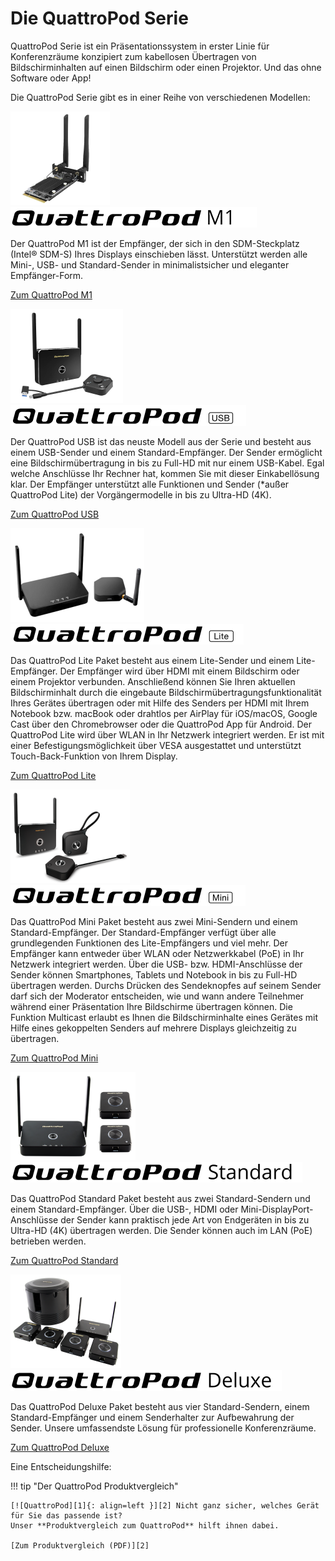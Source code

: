 # Die QuattroPod Serie

QuattroPod Serie ist ein Präsentationssystem in erster Linie für Konferenzräume konzipiert zum kabellosen Übertragen von Bildschirminhalten auf einen Bildschirm oder einen Projektor. Und das ohne Software oder App!

Die QuattroPod Serie gibt es in einer Reihe von verschiedenen Modellen: 

<div class="md-showcase">
	<img src="assets/img/quattropod.m1.png" alt="Abbildung: QuattroPod M1">
	<div>
		<img src="assets/img/quattropod-m1.black.logo.png" alt="Logo: QuattroPod M1">
		<p>Der QuattroPod M1 ist der Empfänger, der sich in den SDM-Steckplatz (Intel® SDM-S) Ihres Displays einschieben lässt. Unterstützt werden alle Mini-, USB- und Standard-Sender in minimalistsicher und eleganter Empfänger-Form.</p>
		<p><a href="m1/intro">Zum QuattroPod M1</a></p>
	</div>
</div>
<div class="md-showcase">
	<img src="assets/img/quattropod.usb.png" alt="Abbildung: QuattroPod USB">
	<div>
		<img src="assets/img/quattropod-usb.black.logo.png" alt="Logo: QuattroPod USB">
		<p>Der QuattroPod USB ist das neuste Modell aus der Serie und besteht aus einem USB-Sender und einem Standard-Empfänger. Der Sender ermöglicht eine Bildschirmübertragung in bis zu Full-HD mit nur einem USB-Kabel. Egal welche Anschlüsse Ihr Rechner hat, kommen Sie mit dieser Einkabellösung klar. Der Empfänger unterstützt alle Funktionen und Sender (*außer QuattroPod Lite) der Vorgängermodelle in bis zu Ultra-HD (4K).</p>
		<p><a href="usb/intro">Zum QuattroPod USB</a></p>
	</div>
</div>
<div class="md-showcase">
	<img src="assets/img/quattropod.lite.png" alt="Abbildung: QuattroPod Lite">
	<div>
		<img src="assets/img/quattropod-lite.black.logo.png" alt="Logo: QuattroPod Lite">
		<p>Das QuattroPod Lite Paket besteht aus einem Lite-Sender und einem Lite-Empfänger. Der Empfänger wird über HDMI mit einem Bildschirm oder einem Projektor verbunden. Anschließend können Sie Ihren aktuellen Bildschirminhalt durch die eingebaute Bildschirmübertragungsfunktionalität Ihres Gerätes übertragen oder mit Hilfe des Senders per HDMI mit Ihrem Notebook bzw. macBook oder drahtlos per AirPlay für iOS/macOS, Google Cast über den Chromebrowser oder die QuattroPod App für Android. Der QuattroPod Lite wird über WLAN in Ihr Netzwerk integriert werden. Er ist mit einer Befestigungsmöglichkeit über VESA ausgestattet und unterstützt Touch-Back-Funktion von Ihrem Display.</p>
		<p><a href="lite/intro">Zum QuattroPod Lite</a></p>
	</div>
</div>
<div class="md-showcase">
	<img src="assets/img/quattropod.mini.png" alt="Abbildung: QuattroPod Mini">
	<div>
		<img src="assets/img/quattropod-mini.black.logo.png" alt="Logo: QuattroPod Mini">
		<p>Das QuattroPod Mini Paket besteht aus zwei Mini-Sendern und einem Standard-Empfänger. Der Standard-Empfänger verfügt über alle grundlegenden Funktionen des Lite-Empfängers und viel mehr. Der Empfänger kann entweder über WLAN oder Netzwerkkabel (PoE) in Ihr Netzwerk integriert werden. Über die USB- bzw. HDMI-Anschlüsse der Sender können Smartphones, Tablets und Notebook in bis zu Full-HD übertragen werden. Durchs Drücken des Sendeknopfes auf seinem Sender darf sich der Moderator entscheiden, wie und wann andere Teilnehmer während einer Präsentation Ihre Bildschirme übertragen können. Die Funktion Multicast erlaubt es Ihnen die Bildschirminhalte eines Gerätes mit Hilfe eines gekoppelten Senders auf mehrere Displays gleichzeitig zu übertragen.</p>
		<p><a href="mini/intro">Zum QuattroPod Mini</a></p>
	</div>
</div>
<div class="md-showcase">
	<img src="assets/img/quattropod.standard.png" alt="Abbildung: QuattroPod Standard">
	<div>
		<img src="assets/img/quattropod-standard.black.logo.png" alt="Logo: QuattroPod Standard">
		<p>Das QuattroPod Standard Paket besteht aus zwei Standard-Sendern und einem Standard-Empfänger. Über die USB-, HDMI oder Mini-DisplayPort-Anschlüsse der Sender kann praktisch jede Art von Endgeräten in bis zu Ultra-HD (4K) übertragen werden. Die Sender können auch im LAN (PoE) betrieben werden. </p>
		<p><a href="standard/intro">Zum QuattroPod Standard</a></p>
	</div>
</div>
<div class="md-showcase">
	<img src="assets/img/quattropod.deluxe.png" alt="Abbildung: QuattroPod Deluxe">
	<div>
		<img src="assets/img/quattropod-deluxe.black.logo.png" alt="Logo: QuattroPod Deluxe">
		<p>Das QuattroPod Deluxe Paket besteht aus vier Standard-Sendern, einem Standard-Empfänger und einem Senderhalter zur Aufbewahrung der Sender. Unsere umfassendste Lösung für professionelle Konferenzräume.</p>
		<p><a href="deluxe/intro">Zum QuattroPod Deluxe</a></p>
	</div>
</div>

Eine Entscheidungshilfe:

!!! tip "Der QuattroPod Produktvergleich"

    [![QuattroPod][1]{: align=left }][2] Nicht ganz sicher, welches Gerät für Sie das passende ist?   
	Unser **Produktvergleich zum QuattroPod** hilft ihnen dabei.
	
	[Zum Produktvergleich (PDF)][2]

  [1]: assets/img/quattropod.produktvergleich.de.png
  [2]: https://download.stueber.de/doc/de/quattropod/quattropod.produktvergleich.de.pdf